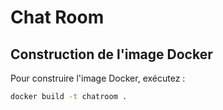 # Chat Room

## Construction de l'image Docker

Pour construire l'image Docker, exécutez :

```bash
docker build -t chatroom .
